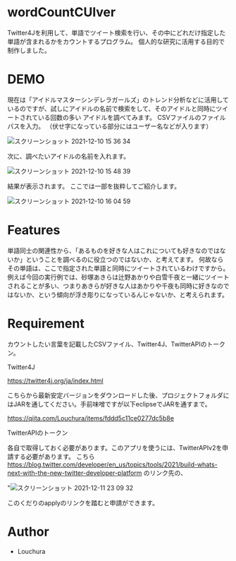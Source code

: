 
# wordCountCUIver
Twitter4Jを利用して、単語でツイート検索を行い、その中にどれだけ指定した単語が含まれるかをカウントするプログラム。
個人的な研究に活用する目的で制作しました。

 
# DEMO
現在は「アイドルマスターシンデレラガールズ」のトレンド分析などに活用しているのですが、試しにアイドルの名前で検索をして、そのアイドルと同時にツイートされている回数の多い
アイドルを調べてみます。
CSVファイルのファイルパスを入力。
（伏せ字になっている部分にはユーザー名などが入ります）

![スクリーンショット 2021-12-10 15 36 34](https://user-images.githubusercontent.com/90515637/145529716-de481ca8-600e-45fa-b119-9ecacde7e187.png)

次に、調べたいアイドルの名前を入れます。

![スクリーンショット 2021-12-10 15 48 39](https://user-images.githubusercontent.com/90515637/145531952-450cf7ce-447c-41ce-81df-6c7bba6db7f8.png)

結果が表示されます。
ここでは一部を抜粋してご紹介します。

![スクリーンショット 2021-12-10 16 04 59](https://user-images.githubusercontent.com/90515637/145531906-5749715c-87fa-4918-b1a1-9d1f3dc7c5fc.png)


# Features
 単語同士の関連性から、「あるものを好きな人はこれについても好きなのではないか」ということを調べるのに役立つのではないか、と考えてます。
 何故ならその単語は、ここで指定された単語と同時にツイートされているわけですから。
 例えば今回の実行例では、砂塚あきらは辻野あかりや白雪千夜と一緒にツイートされることが多い、つまりあきらが好きな人はあかりや千夜も同時に好きなのではないか、という傾向が浮き彫りになっているんじゃないか、と考えられます。
 
 
# Requirement
 カウントしたい言葉を記載したCSVファイル、Twitter4J、TwitterAPIのトークン。
 
Twitter4J

https://twitter4j.org/ja/index.html

こちらから最新安定バージョンをダウンロードした後、プロジェクトフォルダにはJARを通してください。手前味噌ですが以下eclipseでJARを通すまで。

https://qiita.com/Louchura/items/fddd5c11ce0277dc5b8e
 
 
 TwitterAPIのトークン
 
 
 各自で取得しておく必要があります。このアプリを使うには、TwitterAPIv2を申請する必要があります。
 こちら https://blog.twitter.com/developer/en_us/topics/tools/2021/build-whats-next-with-the-new-twitter-developer-platform のリンク先の、

 "![スクリーンショット 2021-12-11 23 09 32](https://user-images.githubusercontent.com/90515637/145679600-33e6ce05-1930-44f9-b2e5-63221c611a4d.png)

 このくだりのapplyのリンクを踏むと申請ができます。
 
# Author

* Louchura
